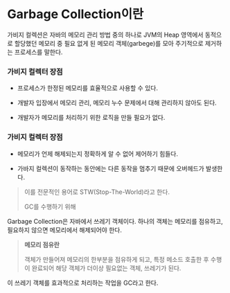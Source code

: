# Garbage Collection이란

가비지 컬렉션은 자바의 메모리 관리 방법 중의 하나로 JVM의 Heap 영역에서 동적으로 할당했던 메모리 중 필요 없게 된 메모리 객체(garbege)를 모아 주기적으로 제거하는 프로세스를 말한다.


### 가비지 컬렉터 장점

- 프로세스가 한정된 메모리를 효율적으로 사용할 수 있다.

- 개발자 입장에서 메모리 관리, 메모리 누수 문제에서 대해 관리하지 않아도 된다.

- 개발자가 메모리를 처리하기 위한 로직을 만들 필요가 없다.

### 가비지 컬렉터 장점

- 메모리가 언제 해제되는지 정확하게 알 수 없어 제어하기 힘들다.

- 가바지 컬렉션이 동작하는 동안에는 다른 동작을 멈추기 때문에 오버헤드가 발생한다.
> 이를 전문적인 용어로 STW(Stop-The-World)라고 한다.
>
> GC를 수행하기 위해 

Garbage Collection은 자바에서 쓰레기 객체이다. 하나의 객체는 메모리를 점유하고, 필요하지 않으면 메모리에서 해제되어야 한다.
> **메모리 점유란**
>
>객체가 만들어져 메모리의 한부분을 점유하게 되고, 특정 메소드 호출한 후 수행이 완료되어 해당 객체가 더이상 필요없는 객체, 쓰레기가 된다.

이 쓰레기 객체를 효과적으로 처리하는 작업을 GC라고 한다.

